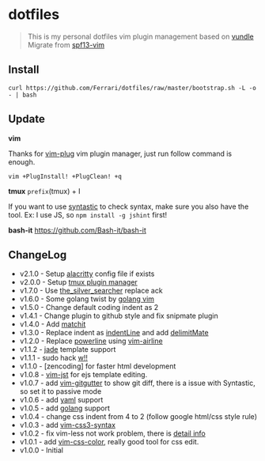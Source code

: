# dotfiles

> This is my personal dotfiles
vim plugin management based on [vundle](https://github.com/gmarik/vundle)  
Migrate from [spf13-vim](https://github.com/spf13/spf13-vim)

## Install

```
curl https://github.com/Ferrari/dotfiles/raw/master/bootstrap.sh -L -o - | bash
```

## Update

**vim**

Thanks for [vim-plug](https://github.com/junegunn/vim-plug) vim plugin manager, just run follow command is enough.
```
vim +PlugInstall! +PlugClean! +q
```

**tmux**
`prefix`(tmux) + I 

If you want to use [syntastic](https://github.com/scrooloose/syntastic) to check syntax, make sure you also have the tool. 
Ex: I use JS, so `npm install -g jshint` first!

**bash-it**
https://github.com/Bash-it/bash-it

## ChangeLog

* v2.1.0 - Setup [alacritty](https://github.com/jwilm/alacritty) config file if exists
* v2.0.0 - Setup [tmux plugin manager](https://github.com/tmux-plugins/tpm)
* v1.7.0 - Use [the_silver_searcher](https://github.com/ggreer/the_silver_searcher) replace ack
* v1.6.0 - Some golang twist by [golang vim](http://blog.hsatac.net/2013/08/my-vimrc-for-golang/)
* v1.5.0 - Change default coding indent as 2
* v1.4.1 - Change plugin to github style and fix snipmate plugin
* v1.4.0 - Add [matchit](https://github.com/vim-scripts/matchit.zip.git)
* v1.3.0 - Replace indent as [indentLine](https://github.com/Yggdroot/indentLine) and add [delimitMate](https://github.com/Raimondi/delimitMate)
* v1.2.0 - Replace [powerline](https://github.com/Lokaltog/powerline) using [vim-airline](https://github.com/bling/vim-airline)
* v1.1.2 - [jade](https://github.com/digitaltoad/vim-jade) template support
* v1.1.1 - sudo hack [w!!](https://coderwall.com/p/xp9kjw)
* v1.1.0 - [zencoding] for faster html development
* v1.0.8 - [vim-jst](https://github.com/briancollins/vim-jst) for ejs template editing.
* v1.0.7 - add [vim-gitgutter](https://github.com/airblade/vim-gitgutter) to show git diff, there is a issue with Syntastic, so set it to passive mode
* v1.0.6 - add [yaml](https://github.com/ingydotnet/yaml-vim) support
* v1.0.5 - add [golang](https://github.com/jnwhiteh/vim-golang) support  
* v1.0.4 - change css indent from 4 to 2 (follow google html/css style rule)  
* v1.0.3 - add [vim-css3-syntax](https://github.com/hail2u/vim-css3-syntax)
* v1.0.2 - fix vim-less not work problem, there is [detail info](http://stackoverflow.com/questions/5602767/why-is-vim-not-detecting-my-coffescript-filetype)
* v1.0.1 - add [vim-css-color](https://github.com/skammer/vim-css-color), really good tool for css edit.
* v1.0.0 - Initial
